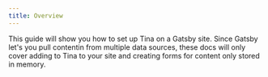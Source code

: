 ```yaml
---
title: Overview
---
```


This guide will show you how to set up Tina on a Gatsby site. Since Gatsby let's you pull contentin from multiple data sources, these docs will only cover adding to Tina to your site and creating forms for content only stored in memory.

<!--
> **The Finished Product**
>
> The repository at [dwalkr/next-tina-blog-starter](https://github.com/dwalkr/next-tina-blog-starter) contains the end product of this guide. Feel free to fork it and follow along!
-->
